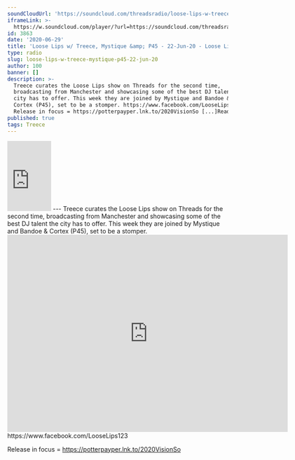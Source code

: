 ```yaml
---
soundCloudUrl: 'https://soundcloud.com/threadsradio/loose-lips-w-treece-mystique-p45'
iframeLink: >-
  https://w.soundcloud.com/player/?url=https://soundcloud.com/threadsradio/loose-lips-w-treece-mystique-p45?fbclid=IwAR2NuCmrcSMjF8P76139DIadxm26NubQlQWOIURnHGwPBje6702f1OTdSA4&color=00aabb&auto_play=false&hide_related=false&show_comments=true&show_user=true&show_reposts=false
id: 3863
date: '2020-06-29'
title: 'Loose Lips w/ Treece, Mystique &amp; P45 - 22-Jun-20 - Loose Lips'
type: radio
slug: loose-lips-w-treece-mystique-p45-22-jun-20
author: 100
banner: []
description: >-
  Treece curates the Loose Lips show on Threads for the second time,
  broadcasting from Manchester and showcasing some of the best DJ talent the
  city has to offer. This week they are joined by Mystique and Bandoe &#038;
  Cortex (P45), set to be a stomper. https://www.facebook.com/LooseLips123
  Release in focus = https://potterpayper.lnk.to/2020VisionSo [...]Read More...
published: true
tags: Treece
---
```

<iframe id="sc-widget" title="title" width="100" height="160" scrolling="no" frameborder="yes" allow="autoplay" src="https://w.soundcloud.com/player/?url=https://soundcloud.com/threadsradio/loose-lips-w-treece-mystique-p45?fbclid=IwAR2NuCmrcSMjF8P76139DIadxm26NubQlQWOIURnHGwPBje6702f1OTdSA4&amp;color=00aabb&amp;auto_play=false&amp;hide_related=false&amp;show_comments=true&amp;show_user=true&amp;show_reposts=false"></iframe>
---
Treece curates the Loose Lips show on Threads for the second time, broadcasting from Manchester and showcasing some of the best DJ talent the city has to offer. This week they are joined by Mystique and Bandoe & Cortex (P45), set to be a stomper.

<iframe loading="lazy" title="Loose Lips" width="640" height="450" scrolling="no" frameborder="no" src="https://w.soundcloud.com/player/?visual=true&amp;url=https%3A%2F%2Fapi.soundcloud.com%2Fusers%2F113063248&amp;show_artwork=true&amp;maxwidth=640&amp;maxheight=960&amp;dnt=1"></iframe>  
https://www.facebook.com/LooseLips123

Release in focus = https://potterpayper.lnk.to/2020VisionSo